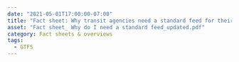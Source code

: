 ```yaml
---
date: "2021-05-01T17:00:00-07:00"
title: "Fact sheet: Why transit agencies need a standard feed for their vehicle-location data"
asset: "Fact sheet_ Why do I need a standard feed_updated.pdf"
category: Fact sheets & overviews
tags:
  - GTFS
---
```

